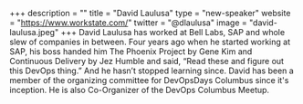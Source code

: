 +++
description = ""
title = "David Laulusa"
type = "new-speaker"
website = "https://www.workstate.com/"
twitter = "@dlaulusa"
image = "david-laulusa.jpeg"
+++
David Laulusa has worked at Bell Labs, SAP and whole slew of companies in between. Four years ago when he started working at SAP, his boss handed him The Phoenix Project by Gene Kim and Continuous Delivery by Jez Humble and said, “Read these and figure out this DevOps thing.” And he hasn’t stopped learning since. David has been a member of the organizing committee for DevOpsDays Columbus since it's inception. He is also Co-Organizer of the DevOps Columbus Meetup.